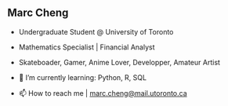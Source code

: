 Marc Cheng
- 
- Undergraduate Student @ University of Toronto
- Mathematics Specialist | Financial Analyst
- Skateboader, Gamer, Anime Lover, Developper, Amateur Artist

- 🌱 I’m currently learning: Python, R, SQL
- 📫 How to reach me | marc.cheng@mail.utoronto.ca

<!---
chengmarc/chengmarc is a ✨ special ✨ repository because its `README.md` (this file) appears on your GitHub profile.
You can click the Preview link to take a look at your changes.
--->
